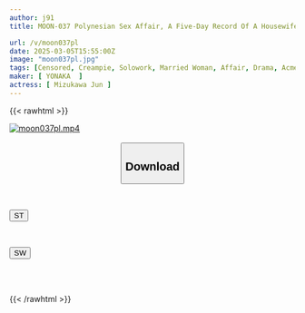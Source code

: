 ```yaml
---
author: j91
title: MOON-037 Polynesian Sex Affair, A Five-Day Record Of A Housewife Who Had Too Much Time On Her Hands On A Weekday Afternoon Jun Mizukawa

url: /v/moon037pl
date: 2025-03-05T15:55:00Z
image: "moon037pl.jpg"
tags: [Censored, Creampie, Solowork, Married Woman, Affair, Drama, Acme · Orgasm	]
maker: [ YONAKA  ]
actress: [ Mizukawa Jun ]
---
```



{{< rawhtml >}}

<div class="video" data-videoid="R706OJRgdAIdVoo">
    <a href="javascript:;">
        <img src="/v/moon037pl/moon037pl.jpg" width="WIDTH" height="HEIGHT" alt="moon037pl.mp4" loading="lazy">
    </a>
</div>

<script type="text/javascript" src="https://j91.asia/asset/on-demand-st.js"></script>

<br>
  <link rel="stylesheet" href="https://j91.asia/asset/bs5.css">
  
  <center>
  <button class="btn btn-primary" type="button" data-bs-toggle="collapse" data-bs-target=".multi-collapse" aria-expanded="false" aria-controls="multiCollapseExample1 multiCollapseExample2"><h2>Download</h2></button></center>
</p>
<div class="row">
  <div class="col">
    <div class="collapse multi-collapse" id="multiCollapseExample1">
      <div class="card card-body">
	      	      <br>
<div class="buttons">  
<p><a href="/v/moon037pl/st.html" target="_blank"><button class="btn-hover color-3"><i class="fa fa-download"></i> ST</button></a></p></div>
    </div>
  </div>
</div>
  <div class="col">
    <div class="collapse multi-collapse" id="multiCollapseExample2">
      <div class="card card-body">
	      <br>
<div class="buttons">
<p><a href="/v/moon037pl/sw.html" target="_blank"><button class="btn-hover color-2"><i class="fa fa-download"></i> SW</button></a></p></div>
<br><br>
      </div>
    </div>
  </div>
</div>

{{< /rawhtml >}}